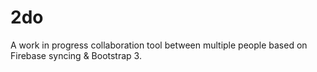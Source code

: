 2do
===

A work in progress collaboration tool between multiple people based on Firebase syncing &amp; Bootstrap 3.
